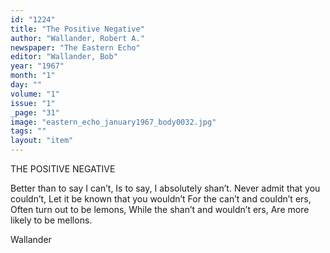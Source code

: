 ```yaml
---
id: "1224"
title: "The Positive Negative"
author: "Wallander, Robert A."
newspaper: "The Eastern Echo"
editor: "Wallander, Bob"
year: "1967"
month: "1"
day: ""
volume: "1"
issue: "1"
_page: "31"
image: "eastern_echo_january1967_body0032.jpg"
tags: ""
layout: "item"
---
```

THE POSITIVE NEGATIVE

Better than to say I can’t,
Is to say, I absolutely shan’t.
Never admit that you couldn’t,
Let it be known that you wouldn’t
For the can’t and couldn’t ers,
Often turn out to be lemons,
While the shan’t and wouldn’t ers,
Are more likely to be mellons.

Wallander

